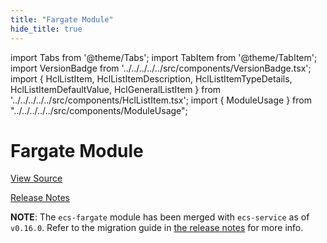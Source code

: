 ```yaml
---
title: "Fargate Module"
hide_title: true
---
```


import Tabs from '@theme/Tabs';
import TabItem from '@theme/TabItem';
import VersionBadge from '../../../../../src/components/VersionBadge.tsx';
import { HclListItem, HclListItemDescription, HclListItemTypeDetails, HclListItemDefaultValue, HclGeneralListItem } from '../../../../../src/components/HclListItem.tsx';
import { ModuleUsage } from "../../../../../src/components/ModuleUsage";

<VersionBadge repoTitle="Amazon ECS" version="0.35.6" lastModifiedVersion="0.24.1"/>

# Fargate Module

<a href="https://github.com/gruntwork-io/terraform-aws-ecs/tree/firelens/modules/ecs-fargate" className="link-button" title="View the source code for this module in GitHub.">View Source</a>

<a href="https://github.com/gruntwork-io/terraform-aws-ecs/releases/tag/v0.24.1" className="link-button" title="Release notes for only versions which impacted this module.">Release Notes</a>

**NOTE**: The `ecs-fargate` module has been merged with `ecs-service` as of `v0.16.0`. Refer to the migration
guide in [the release notes](https://github.com/gruntwork-io/terraform-aws-ecs/releases/tag/v0.16.0) for more info.


<!-- ##DOCS-SOURCER-START
{
  "originalSources": [
    "https://github.com/gruntwork-io/terraform-aws-ecs/tree/firelens/modules/ecs-fargate/readme.md",
    "https://github.com/gruntwork-io/terraform-aws-ecs/tree/firelens/modules/ecs-fargate/variables.tf",
    "https://github.com/gruntwork-io/terraform-aws-ecs/tree/firelens/modules/ecs-fargate/outputs.tf"
  ],
  "sourcePlugin": "module-catalog-api",
  "hash": "301f1206e437035db150c21f6142dd37"
}
##DOCS-SOURCER-END -->
